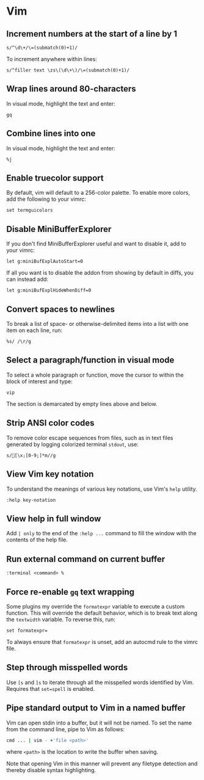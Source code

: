 # Vim

## Increment numbers at the start of a line by 1

```vim
s/^\d\+/\=(submatch(0)+1)/
```

To increment anywhere within lines:

```vim
s/^filler text \zs\(\d\+\)/\=(submatch(0)+1)/
```

## Wrap lines around 80-characters

In visual mode, highlight the text and enter:

```vim
gq
```

## Combine lines into one

In visual mode, highlight the text and enter:

```vim
%j
```

## Enable truecolor support

By default, vim will default to a 256-color palette. To enable more colors, add
the following to your vimrc:

```vim
set termguicolors
```

## Disable MiniBufferExplorer

If you don't find MiniBufferExplorer useful and want to disable it, add to your
vimrc:

```vim
let g:miniBufExplAutoStart=0
```

If all you want is to disable the addon from showing by default in diffs, you
can instead add:

```vim
let g:miniBufExplHideWhenDiff=0
```

## Convert spaces to newlines

To break a list of space- or otherwise-delimited items into a list with one item
on each line, run:

```vim
%s/ /\r/g
```

## Select a paragraph/function in visual mode

To select a whole paragraph or function, move the cursor to within the block of
interest and type:

```vim
vip
```

The section is demarcated by empty lines above and below.

## Strip ANSI color codes

To remove color escape sequences from files, such as in text files generated by
logging colorized terminal `stdout`, use:

```vim
s/[\x;[0-9;]*m//g
```

## View Vim key notation

To understand the meanings of various key notations, use Vim's `help` utility.

```vim
:help key-notation
```

## View help in full window

Add `| only` to the end of the `:help ...` command to fill the window with the
contents of the help file.

## Run external command on current buffer

```vim
:terminal <command> %
```

## Force re-enable `gq` text wrapping

Some plugins my override the `formatexpr` variable to execute a custom function.
This will override the default behavior, which is to break text along the
`textwidth` variable. To reverse this, run:

```vim
set formatexpr=
```

To always ensure that `formatexpr` is unset, add an autocmd rule to the vimrc
file.

## Step through misspelled words

Use `[s` and `]s` to iterate through all the misspelled words identified by Vim.
Requires that `set=spell` is enabled.

## Pipe standard output to Vim in a named buffer

Vim can open stdin into a buffer, but it will not be named. To set the name from
the command line, pipe to Vim as follows:

```sh
cmd ... | vim - +'file <path>'
```

where `<path>` is the location to write the buffer when saving.

Note that opening Vim in this manner will prevent any filetype detection and
thereby disable syntax highlighting.
